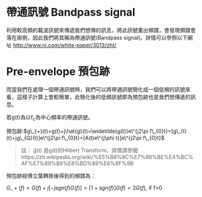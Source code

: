 # 帶通訊號 Bandpass signal
利用較高頻的載波訊號來傳遞我們想傳的訊息，將此訊號畫出頻譜，會發現頻譜會落在兩側，因此我們將其稱為帶通訊號(Bandpass signal)。詳情可以參照以下網址
http://www.ni.com/white-paper/3013/zht/  

# Pre-envelope 預包跡
而當我們在處理一個帶通訊號時，我們可以將帶通訊號簡化成一個低頻的訊號來看，這樣子計算上會較簡單，此簡化後的低頻訊號即為預包跡也是我們想傳遞的訊息。  
  
若g(t)為以f<sub>c</sub>為中心頻率的帶通訊號。  

預包跡:$g\_{+}(t)=g(t)+j\hat{g}(t)=\widetilde{g(t)}e\^{j2\pi f\_{0}t}=[g\_{I}(t)+jg\_{Q}(t)]e\^{j2\pi f\_{0}t}=[A(t)e\^{j\phi t}]e\^{j2\pi f\_{0}t}$
	

> 註： $\hat{g}(t)$ 是g(t)的Hilbert Transform，詳情請參閱https://zh.wikipedia.org/wiki/%E5%B8%8C%E7%88%BE%E4%BC%AF%E7%89%B9%E8%BD%89%E6%8F%9B  
  
預包跡經傅立葉轉換後得到的頻譜為：  
  
$G\_{+}(f)=G(f)+j[-jsgn(f)G(f)]=[1+sgn(f)]G(f)=2G(f)$, if f>0  






